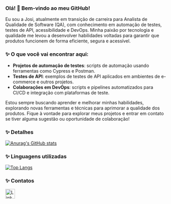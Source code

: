 ### Olá! 👋 Bem-vindo ao meu GitHub!

Eu sou a Josi, atualmente em transição de carreira para Analista de Qualidade de Software (QA), com conhecimento em automação de testes, testes de API, acessibilidade e DevOps. Minha paixão por tecnologia e qualidade me levou a desenvolver habilidades voltadas para garantir que produtos funcionem de forma eficiente, segura e acessível.

### ✨ O que você vai encontrar aqui:
- **Projetos de automação de testes**: scripts de automação usando ferramentas como Cypress e Postman.
- **Testes de API**: exemplos de testes de API aplicados em ambientes de e-commerce e outros projetos.
- **Colaborações em DevOps**: scripts e pipelines automatizados para CI/CD e integração com plataformas de teste.

Estou sempre buscando aprender e melhorar minhas habilidades, explorando novas ferramentas e técnicas para aprimorar a qualidade dos produtos. 
Fique à vontade para explorar meus projetos e entrar em contato se tiver alguma sugestão ou oportunidade de colaboração!

### ✨ Detalhes

[![Anurag's GitHub stats](https://github-readme-stats.vercel.app/api?username=JosimariFabri&show_icons=true&theme=dark)](https://github.com/anuraghazra/github-readme-stats)

### ✨ Linguagens utilizadas

[![Top Langs](https://github-readme-stats.vercel.app/api/top-langs/?username=JosimariFabri&layout=compact)](https://github.com/anuraghazra/github-readme-stats)

### ✨ Contatos
[<img src='https://img.shields.io/badge/LinkedIn-0077B5?style=for-the-badge&logo=linkedin&logoColor=white' alt='Linkedin' height='30'>](https://www.linkedin.com/in/josimari-zaghetti-fabri/)


